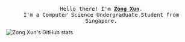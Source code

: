 <!--
**Zxun2/Zxun2** is a ✨ _special_ ✨ repository because its `README.md` (this file) appears on your GitHub profile.

Here are some ideas to get you started:

- 🔭 I’m currently working on ...
- 🌱 I’m currently learning ...
- 👯 I’m looking to collaborate on ...
- 🤔 I’m looking for help with ...
- 💬 Ask me about ...
- 📫 How to reach me: ...
- 😄 Pronouns: ...
- ⚡ Fun fact: ...
-->

<p align="center">
  <br>
  <samp>
    Hello there! I'm <b><a rel="nofollow noopener noreferrer" target="_blank" href="https://www.linkedin.com/in/zong-xun-lee-709a131bb/">Zong Xun</a></b>.
    <br>I'm a Computer Science Undergraduate Student from Singapore.<br>
   </samp>
</p>

![Zong Xun's GitHub stats](https://github-readme-stats.vercel.app/api?username=Zxun2&show_icons=true&theme=radical&count_private=true)


